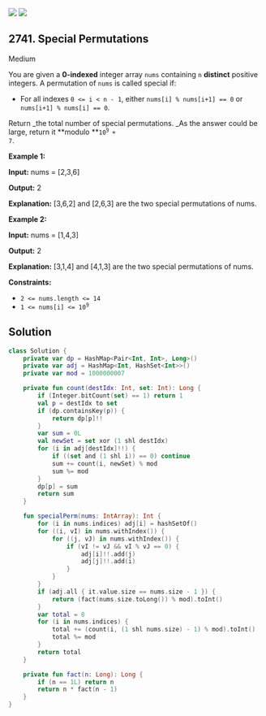 [![](https://img.shields.io/github/stars/javadev/LeetCode-in-Kotlin?label=Stars&style=flat-square)](https://github.com/javadev/LeetCode-in-Kotlin)
[![](https://img.shields.io/github/forks/javadev/LeetCode-in-Kotlin?label=Fork%20me%20on%20GitHub%20&style=flat-square)](https://github.com/javadev/LeetCode-in-Kotlin/fork)

## 2741\. Special Permutations

Medium

You are given a **0-indexed** integer array `nums` containing `n` **distinct** positive integers. A permutation of `nums` is called special if:

*   For all indexes `0 <= i < n - 1`, either `nums[i] % nums[i+1] == 0` or `nums[i+1] % nums[i] == 0`.

Return _the total number of special permutations. _As the answer could be large, return it **modulo **<code>10<sup>9 </sup>+ 7</code>.

**Example 1:**

**Input:** nums = [2,3,6]

**Output:** 2

**Explanation:** [3,6,2] and [2,6,3] are the two special permutations of nums.

**Example 2:**

**Input:** nums = [1,4,3]

**Output:** 2

**Explanation:** [3,1,4] and [4,1,3] are the two special permutations of nums.

**Constraints:**

*   `2 <= nums.length <= 14`
*   <code>1 <= nums[i] <= 10<sup>9</sup></code>

## Solution

```kotlin
class Solution {
    private var dp = HashMap<Pair<Int, Int>, Long>()
    private var adj = HashMap<Int, HashSet<Int>>()
    private var mod = 1000000007

    private fun count(destIdx: Int, set: Int): Long {
        if (Integer.bitCount(set) == 1) return 1
        val p = destIdx to set
        if (dp.containsKey(p)) {
            return dp[p]!!
        }
        var sum = 0L
        val newSet = set xor (1 shl destIdx)
        for (i in adj[destIdx]!!) {
            if ((set and (1 shl i)) == 0) continue
            sum += count(i, newSet) % mod
            sum %= mod
        }
        dp[p] = sum
        return sum
    }

    fun specialPerm(nums: IntArray): Int {
        for (i in nums.indices) adj[i] = hashSetOf()
        for ((i, vI) in nums.withIndex()) {
            for ((j, vJ) in nums.withIndex()) {
                if (vI != vJ && vI % vJ == 0) {
                    adj[i]!!.add(j)
                    adj[j]!!.add(i)
                }
            }
        }
        if (adj.all { it.value.size == nums.size - 1 }) {
            return (fact(nums.size.toLong()) % mod).toInt()
        }
        var total = 0
        for (i in nums.indices) {
            total += (count(i, (1 shl nums.size) - 1) % mod).toInt()
            total %= mod
        }
        return total
    }

    private fun fact(n: Long): Long {
        if (n == 1L) return n
        return n * fact(n - 1)
    }
}
```